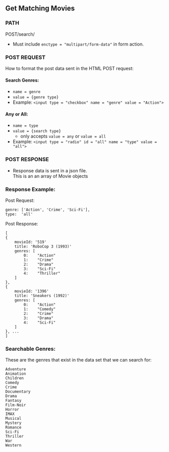 ## Get Matching Movies

### PATH    
POST/search/

* Must include  `enctype = "multipart/form-data"` in form action.

### POST REQUEST     
How to format the post data sent in the HTML POST request:
#### Search Genres:
* `name = genre`
* `value = {genre type}`    
* Example: `<input type = "checkbox" name = "genre" value = "Action">`   
#### Any or All:
* `name = type`
* `value = {search type}`    
    * only accepts `value = any` or `value = all`    
* Example: `<input type = "radio" id = "all" name = "type" value = "all">`

### POST RESPONSE    
* Response data is sent in a json file.       
This is an an array of Movie objects
 
### Response Example:    
Post Request:   
``` 
genre: ['Action', 'Crime', 'Sci-Fi'],
type:  'all'
```    
Post Response:    
```
[
{
    movieId: '519'
    title: 'RoboCop 3 (1993)'
    genres: [
        0:    "Action"
        1:    "Crime"
        2:    "Drama"
        3:    "Sci-Fi"
        4:    "Thriller"
    ]
},
{
    movieId: '1396'
    title: 'Sneakers (1992)'
    genres: [
        0:    "Action"
        1:    "Comedy"
        2:    "Crime"
        3:    "Drama"
        4:    "Sci-Fi"
    ]
}, ...
]

```
### Searchable Genres:   
These are the genres that exist in the data set that we can search for:    

    Adventure   
    Animation    
    Children    
    Comedy    
    Crime    
    Documentary    
    Drama    
    Fantasy    
    Film-Noir    
    Horror    
    IMAX    
    Musical    
    Mystery    
    Romance    
    Sci-Fi   
    Thriller   
    War   
    Western   

